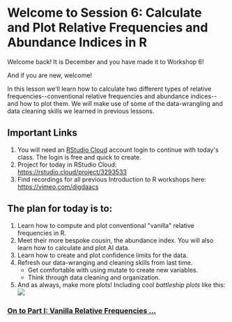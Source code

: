 # Welcome to Session 6: Calculate and Plot Relative Frequencies and Abundance Indices in R

Welcome back! It is December and you have made it to Workshop 6! 

And if you are new, welcome! 

In this lesson we'll learn how to calculate two different types of relative frequencies--conventional relative frequencies and abundance indices--and how to plot them.
We will make use of some of the data-wrangling and data cleaning skills we learned in previous lessons.  

## Important Links

1. You will need an [RStudio Cloud](https://rstudio.cloud/) account login to continue with today's class. The login is free and quick to create. 
2. Project for today in RStudio Cloud: https://rstudio.cloud/project/3293533
3. Find recordings for all previous Introduction to R workshops here: https://vimeo.com/digdaacs

## The plan for today is to:

1. Learn how to compute and plot conventional "vanilla" relative frequencies in R.
2. Meet their more bespoke cousin, the abundance index. You will also learn how to calculate and plot AI data.
3. Learn how to create and plot confidence limits for the data.
4. Refresh our data-wranging and cleaning skills from last time.
    - Get comfortable with using mutate to create new variables.
    - Think through data cleaning and organization.  
6. And as always, make more plots! Including cool *battleship plots* like this:
![](./Images/BattleshipPlot.png)

### [On to Part I: Vanilla Relative Frequencies ...](https://github.com/DAACS-Research-Consortium/DAACS-Open-Academy/blob/main/FSS2021/Workshop6/Part_II.md)

